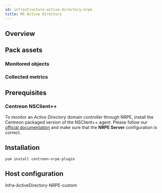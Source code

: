 ```yaml
---
id: infrastructure-active-directory-nrpe
title: MS Active Directory
---
```


## Overview

## Pack assets

### Monitored objects

### Collected metrics

## Prerequisites

### Centreon NSClient++

To monitor an *Active Directory* domain controller through NRPE, install the Centreon packaged version 
of the NSClient++ agent. Please follow our [official documentation](../plugin-packs/tutorials/centreon-nsclient-tutorial.html) 
and make sure that the **NRPE Server** configuration is correct.

## Installation 

``` shell
yum install centreon-nrpe-plugin
```

## Host configuration

Infra-ActiveDirectory-NRPE-custom
